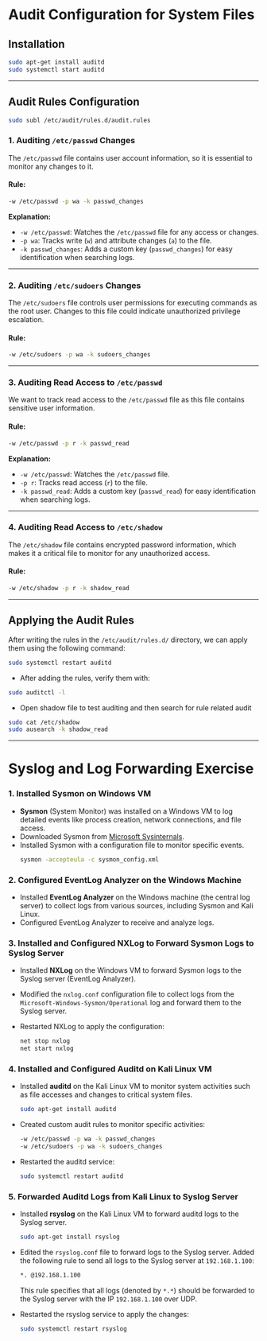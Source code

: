 # Audit Configuration for System Files

## Installation

```bash
sudo apt-get install auditd
sudo systemctl start auditd
```
---

## Audit Rules Configuration
```bash
sudo subl /etc/audit/rules.d/audit.rules
```

### 1. **Auditing `/etc/passwd` Changes**

The `/etc/passwd` file contains user account information, so it is essential to monitor any changes to it.

#### Rule:
```bash
-w /etc/passwd -p wa -k passwd_changes
```

**Explanation:**
- `-w /etc/passwd`: Watches the `/etc/passwd` file for any access or changes.
- `-p wa`: Tracks write (`w`) and attribute changes (`a`) to the file.
- `-k passwd_changes`: Adds a custom key (`passwd_changes`) for easy identification when searching logs.

---

### 2. **Auditing `/etc/sudoers` Changes**

The `/etc/sudoers` file controls user permissions for executing commands as the root user. Changes to this file could indicate unauthorized privilege escalation.

#### Rule:
```bash
-w /etc/sudoers -p wa -k sudoers_changes
```
---

### 3. **Auditing Read Access to `/etc/passwd`**

We want to track read access to the `/etc/passwd` file as this file contains sensitive user information.

#### Rule:
```bash
-w /etc/passwd -p r -k passwd_read
```

**Explanation:**
- `-w /etc/passwd`: Watches the `/etc/passwd` file.
- `-p r`: Tracks read access (`r`) to the file.
- `-k passwd_read`: Adds a custom key (`passwd_read`) for easy identification when searching logs.

---

### 4. **Auditing Read Access to `/etc/shadow`**

The `/etc/shadow` file contains encrypted password information, which makes it a critical file to monitor for any unauthorized access.

#### Rule:
```bash
-w /etc/shadow -p r -k shadow_read
```
---

## Applying the Audit Rules

After writing the rules in the `/etc/audit/rules.d/` directory, we can apply them using the following command:

```bash
sudo systemctl restart auditd
```

- After adding the rules, verify them with:

```bash
sudo auditctl -l
```
- Open shadow file to test auditing and then search for rule related audit
```bash
sudo cat /etc/shadow
sudo ausearch -k shadow_read
```
---

# Syslog and Log Forwarding Exercise

### 1. Installed Sysmon on Windows VM

- **Sysmon** (System Monitor) was installed on a Windows VM to log detailed events like process creation, network connections, and file access.
- Downloaded Sysmon from [Microsoft Sysinternals](https://docs.microsoft.com/en-us/sysinternals/downloads/sysmon).
- Installed Sysmon with a configuration file to monitor specific events.
  ```bash
  sysmon -accepteula -c sysmon_config.xml
  ```

### 2. Configured EventLog Analyzer on the Windows Machine

- Installed **EventLog Analyzer** on the Windows machine (the central log server) to collect logs from various sources, including Sysmon and Kali Linux.
- Configured EventLog Analyzer to receive and analyze logs.

### 3. Installed and Configured NXLog to Forward Sysmon Logs to Syslog Server

- Installed **NXLog** on the Windows VM to forward Sysmon logs to the Syslog server (EventLog Analyzer).
- Modified the `nxlog.conf` configuration file to collect logs from the `Microsoft-Windows-Sysmon/Operational` log and forward them to the Syslog server.

- Restarted NXLog to apply the configuration:
  ```bash
  net stop nxlog
  net start nxlog
  ```

### 4. Installed and Configured Auditd on Kali Linux VM

- Installed **auditd** on the Kali Linux VM to monitor system activities such as file accesses and changes to critical system files.
  ```bash
  sudo apt-get install auditd
  ```

- Created custom audit rules to monitor specific activities:
  ```bash
  -w /etc/passwd -p wa -k passwd_changes
  -w /etc/sudoers -p wa -k sudoers_changes
  ```

- Restarted the auditd service:
  ```bash
  sudo systemctl restart auditd
  ```

### 5. Forwarded Auditd Logs from Kali Linux to Syslog Server

- Installed **rsyslog** on the Kali Linux VM to forward auditd logs to the Syslog server.
  ```bash
  sudo apt-get install rsyslog
  ```

- Edited the `rsyslog.conf` file to forward logs to the Syslog server. Added the following rule to send all logs to the Syslog server at `192.168.1.100`:
  ```bash
  *. @192.168.1.100
  ```
  This rule specifies that all logs (denoted by `*.*`) should be forwarded to the Syslog server with the IP `192.168.1.100` over UDP.

- Restarted the rsyslog service to apply the changes:
  ```bash
  sudo systemctl restart rsyslog
  ```

